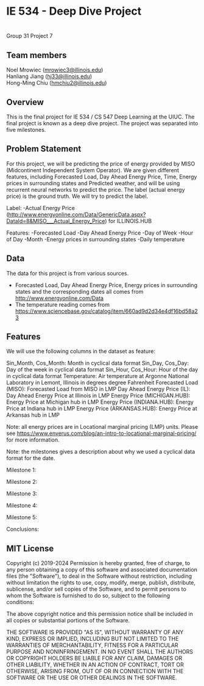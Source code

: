 # IE 534 - Deep Dive Project
# 
Group 31
Project 7

## Team members
Noel Mrowiec (mrowiec3@illinois.edu)  
Hanliang Jiang (hj33@illinois.edu)  
Hong-Ming Chiu (hmchiu2@illinois.edu)  

## Overview
This is the final project for IE 534 / CS 547 Deep Learning at the UIUC. The final project is known as a deep dive project. The project was separated into five milestones.

## Problem Statement
For this project, we will be predicting the price of energy provided by MISO (Midcontinent Independent System Operator). We are given different features, including Forecasted Load, Day Ahead Energy Price, Time, Energy prices in surrounding states and Predicted weather, and will be using recurrent neural networks to predict the price. The label (actual energy price) is the ground truth. We will try to predict the label.  

Label: 
-Actual Energy Price (http://www.energyonline.com/Data/GenericData.aspx?DataId=8&MISO___Actual_Energy_Price) for ILLINOIS.HUB

Features: 
-Forecasted Load 
-Day Ahead Energy Price 
-Day of Week 
-Hour of Day 
-Month 
-Energy prices in surrounding states 
-Daily temperature 


## Data
The data for this project is from various sources. 

- Forecasted Load, Day Ahead Energy Price, Energy prices in surrounding states and the corresponding dates all comes from http://www.energyonline.com/Data
- The temperature reading comes from https://www.sciencebase.gov/catalog/item/660ad9d2d34e4df16bd58a23


## Features
We will use the following columns in the dataset as feature:

Sin_Month, Cos_Month: Month in cyclical data format
Sin_Day, Cos_Day: Day of the week in cyclical data format
Sin_Hour, Cos_Hour: Hour of the day in cyclical data format
Temperature: Air temperature at Argonne National Laboratory in Lemont, Illinois in degrees degree Fahrenheit
Forecasted Load (MISO): Forecasted Load from MISO in LMP
Day Ahead Energy Price (IL): Day Ahead Energy Price at Illinois in LMP
Energy Price (MICHIGAN.HUB): Energy Price at Michigan hub in LMP
Energy Price (INDIANA.HUB): Energy Price at Indiana hub in LMP
Energy Price (ARKANSAS.HUB): Energy Price at Arkansas hub in LMP

Note: all energy prices are in Locational marginal pricing (LMP) units. Please see https://www.enverus.com/blog/an-intro-to-locational-marginal-pricing/ for more information.

Note: the milestones gives a description about why we used a cyclical data format for the date. 


Milestone 1: 

Milestone 2:

Milestone 3:

Milestone 4:

Milestone 5:

Conclusions:




## MIT License


Copyright (c) 2019-2024 
Permission is hereby granted, free of charge, to any person obtaining a copy
of this software and associated documentation files (the "Software"), to deal
in the Software without restriction, including without limitation the rights
to use, copy, modify, merge, publish, distribute, sublicense, and/or sell
copies of the Software, and to permit persons to whom the Software is
furnished to do so, subject to the following conditions:


The above copyright notice and this permission notice shall be included in all
copies or substantial portions of the Software.


THE SOFTWARE IS PROVIDED "AS IS", WITHOUT WARRANTY OF ANY KIND, EXPRESS OR
IMPLIED, INCLUDING BUT NOT LIMITED TO THE WARRANTIES OF MERCHANTABILITY,
FITNESS FOR A PARTICULAR PURPOSE AND NONINFRINGEMENT. IN NO EVENT SHALL THE
AUTHORS OR COPYRIGHT HOLDERS BE LIABLE FOR ANY CLAIM, DAMAGES OR OTHER
LIABILITY, WHETHER IN AN ACTION OF CONTRACT, TORT OR OTHERWISE, ARISING FROM,
OUT OF OR IN CONNECTION WITH THE SOFTWARE OR THE USE OR OTHER DEALINGS IN THE
SOFTWARE.



